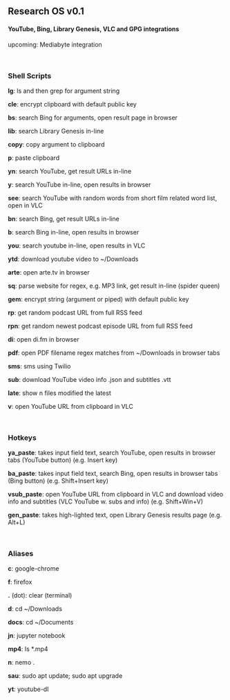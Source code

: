## Research OS v0.1
#### YouTube, Bing, Library Genesis, VLC and GPG integrations
upcoming: Mediabyte integration

<br>

### Shell Scripts

**lg**: ls and then grep for argument string

**cle**: encrypt clipboard with default public key

**bs**: search Bing for arguments, open result page in browser

**lib**: search Library Genesis in-line

**copy**: copy argument to clipboard

**p**: paste clipboard

**yn**: search YouTube, get result URLs in-line

**y**: search YouTube in-line, open results in browser

**see**: search YouTube with random words from short film related word list, open in VLC

**bn**: search Bing, get result URLs in-line

**b**: search Bing in-line, open results in browser

**you**: search youtube in-line, open results in VLC

**ytd**: download youtube video to ~/Downloads

**arte**: open arte.tv in browser

**sq**: parse website for regex, e.g. MP3 link, get result in-line (spider queen)

**gem**: encrypt string (argument or piped) with default public key

**rp**: get random podcast URL from full RSS feed

**rpn**: get random newest podcast episode URL from full RSS feed

**di**: open di.fm in browser

**pdf**: open PDF filename regex matches from ~/Downloads in browser tabs

**sms**: sms using Twilio

**sub**: download YouTube video info .json and subtitles .vtt

**late**: show n files modified the latest

**v**: open YouTube URL from clipboard in VLC

<br>


### Hotkeys

**ya_paste**: takes input field text, search YouTube, open results in browser tabs (YouTube button) (e.g. Insert key)

**ba_paste**: takes input field text, search Bing, open results in browser tabs (Bing button) (e.g. Shift+Insert key)

**vsub_paste**: open  YouTube URL from clipboard in VLC and download video info and subtitles (VLC YouTube w. subs and info) (e.g. Shift+Win+V)

**gen_paste**: takes high-lighted text, open Library Genesis results page (e.g. Alt+L)

<br>

### Aliases

**c**: google-chrome

**f**: firefox

**.** (dot): clear (terminal)

**d**: cd ~/Downloads

**docs**: cd ~/Documents

**jn**: jupyter notebook

**mp4**: ls *.mp4

**n**: nemo .

**sau**: sudo apt update; sudo apt upgrade

**yt**: youtube-dl

<br>
